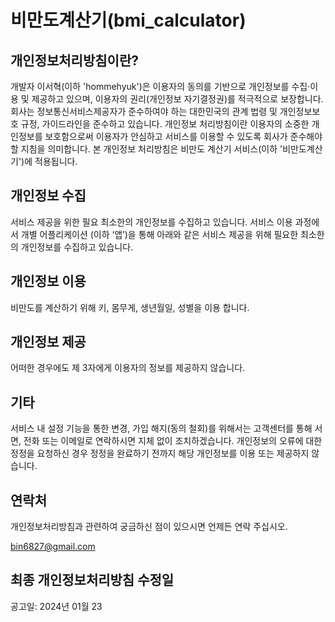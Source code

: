 # 비만도계산기(bmi_calculator)

## 개인정보처리방침이란?
개발자 이서혁(이하 'hommehyuk')은 이용자의 동의를 기반으로 개인정보를 수집·이용 및 제공하고 있으며, 이용자의 권리(개인정보 자기결정권)를 적극적으로 보장합니다. 회사는 정보통신서비스제공자가 준수하여야 하는 대한민국의 관계 법령 및 개인정보보호 규정, 가이드라인을 준수하고 있습니다. 개인정보 처리방침이란 이용자의 소중한 개인정보를 보호함으로써 이용자가 안심하고 서비스를 이용할 수 있도록 회사가 준수해야 할 지침을 의미합니다. 본 개인정보 처리방침은 비만도 계산기 서비스(이하 '비만도계산기')에 적용됩니다.

## 개인정보 수집
서비스 제공을 위한 필요 최소한의 개인정보를 수집하고 있습니다. 
서비스 이용 과정에서 개별 어플리케이션 (이하 ‘앱’)을 통해 아래와 같은 서비스 제공을 위해 필요한 
최소한의 개인정보를 수집하고 있습니다.

## 개인정보 이용
비만도를 계산하기 위해 키, 몸무게, 생년월일, 성별을 이용 합니다.

## 개인정보 제공
어떠한 경우에도 제 3자에게 이용자의 정보를 제공하지 않습니다.

## 기타
서비스 내 설정 기능을 통한 변경, 가입 해지(동의 철회)를 위해서는 고객센터를 통해 서면, 전화 또는 이메일로 연락하시면 지체 없이 조치하겠습니다. 개인정보의 오류에 대한 정정을 요청하신 경우 정정을 완료하기 전까지 해당 개인정보를 이용 또는 제공하지 않습니다.

## 연락처
개인정보처리방침과 관련하여 궁금하신 점이 있으시면 언제든 연락 주십시오.

bin6827@gmail.com


## 최종 개인정보처리방침 수정일
공고일: 2024년 01월 23
